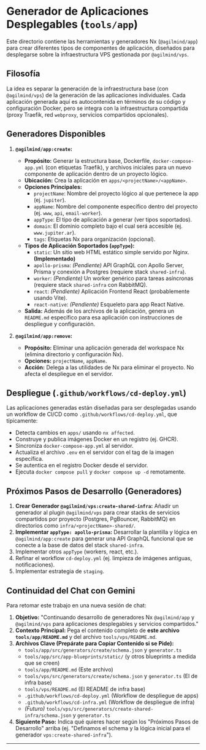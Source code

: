 # Generador de Aplicaciones Desplegables (`tools/app`)

Este directorio contiene las herramientas y generadores Nx (`@agilmind/app`) para crear diferentes tipos de componentes de aplicación, diseñados para desplegarse sobre la infraestructura VPS gestionada por `@agilmind/vps`.

## Filosofía

La idea es separar la generación de la infraestructura base (con `@agilmind/vps`) de la generación de las aplicaciones individuales. Cada aplicación generada aquí es autocontenida en términos de su código y configuración Docker, pero se integra con la infraestructura compartida (proxy Traefik, red `webproxy`, servicios compartidos opcionales).

## Generadores Disponibles

1.  **`@agilmind/app:create`:**
    * **Propósito:** Generar la estructura base, Dockerfile, `docker-compose-app.yml` (con etiquetas Traefik), y archivos iniciales para un nuevo componente de aplicación dentro de un proyecto lógico.
    * **Ubicación:** Crea la aplicación en `apps/<projectName>/<appName>`.
    * **Opciones Principales:**
        * `projectName`: Nombre del proyecto lógico al que pertenece la app (ej. `jupiter`).
        * `appName`: Nombre del componente específico dentro del proyecto (ej. `www`, `api`, `email-worker`).
        * `appType`: El tipo de aplicación a generar (ver tipos soportados).
        * `domain`: El dominio completo bajo el cual será accesible (ej. `www.jupiter.ar`).
        * `tags`: Etiquetas Nx para organización (opcional).
    * **Tipos de Aplicación Soportados (`appType`):**
        * `static`: Un sitio web HTML estático simple servido por Nginx. **(Implementado)**
        * `apollo-prisma`: *(Pendiente)* API GraphQL con Apollo Server, Prisma y conexión a Postgres (requiere stack `shared-infra`).
        * `worker`: *(Pendiente)* Un worker genérico para tareas asíncronas (requiere stack `shared-infra` con RabbitMQ).
        * `react`: *(Pendiente)* Aplicación Frontend React (probablemente usando Vite).
        * `react-native`: *(Pendiente)* Esqueleto para app React Native.
    * **Salida:** Además de los archivos de la aplicación, genera un `README.md` específico para esa aplicación con instrucciones de despliegue y configuración.

2.  **`@agilmind/app:remove`:**
    * **Propósito:** Eliminar una aplicación generada del workspace Nx (elimina directorio y configuración Nx).
    * **Opciones:** `projectName`, `appName`.
    * **Acción:** Delega a las utilidades de Nx para eliminar el proyecto. No afecta el despliegue en el servidor.

## Despliegue (`.github/workflows/cd-deploy.yml`)

Las aplicaciones generadas están diseñadas para ser desplegadas usando un workflow de CI/CD como `.github/workflows/cd-deploy.yml`, que típicamente:
* Detecta cambios en `apps/` usando `nx affected`.
* Construye y publica imágenes Docker en un registro (ej. GHCR).
* Sincroniza `docker-compose-app.yml` al servidor.
* Actualiza el archivo `.env` en el servidor con el tag de la imagen específica.
* Se autentica en el registro Docker desde el servidor.
* Ejecuta `docker compose pull` y `docker compose up -d` remotamente.

## Próximos Pasos de Desarrollo (Generadores)

1.  **Crear Generador `@agilmind/vps:create-shared-infra`:** Añadir un generador al plugin `@agilmind/vps` para crear stacks de servicios compartidos por proyecto (Postgres, PgBouncer, RabbitMQ) en directorios como `infra/<projectName>-shared/`.
2.  **Implementar `appType: apollo-prisma`:** Desarrollar la plantilla y lógica en `@agilmind/app:create` para generar una API GraphQL funcional que se conecte a la base de datos del stack `shared-infra`.
3.  Implementar otros `appType` (workers, react, etc.).
4.  Refinar el workflow `cd-deploy.yml` (ej. limpieza de imágenes antiguas, notificaciones).
5.  Implementar estrategia de `staging`.

## Continuidad del Chat con Gemini

Para retomar este trabajo en una nueva sesión de chat:

1.  **Objetivo:** "Continuando desarrollo de generadores Nx `@agilmind/app` y `@agilmind/vps` para aplicaciones desplegables y servicios compartidos."
2.  **Contexto Principal:** Pega el contenido completo de **este archivo `tools/app/README.md`** y del archivo `tools/vps/README.md`.
3.  **Archivos Clave (Prepárate para Copiar Contenido si se Pide):**
    * `tools/app/src/generators/create/schema.json` y `generator.ts`
    * `tools/app/src/app-blueprints/static/` (y otros blueprints a medida que se creen)
    * `tools/app/README.md` (Este archivo)
    * `tools/vps/src/generators/create/schema.json` y `generator.ts` (El de infra base)
    * `tools/vps/README.md` (El README de infra base)
    * `.github/workflows/cd-deploy.yml` (Workflow de despliegue de apps)
    * `.github/workflows/cd-infra.yml` (Workflow de despliegue de infra)
    * *(Futuro)* `tools/vps/src/generators/create-shared-infra/schema.json` y `generator.ts`
4.  **Siguiente Paso:** Indica qué quieres hacer según los "Próximos Pasos de Desarrollo" arriba (ej. "Definamos el schema y la lógica inicial para el generador `vps:create-shared-infra`").

---
